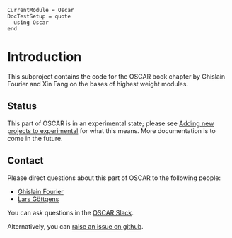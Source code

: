 ```@meta
CurrentModule = Oscar
DocTestSetup = quote
  using Oscar
end
```

# Introduction

This subproject contains the code for the OSCAR book chapter by Ghislain Fourier and Xin Fang on the bases of highest weight modules.

## Status

This part of OSCAR is in an experimental state; please see [Adding new projects to experimental](@ref) for what this means.
More documentation is to come in the future.

## Contact

Please direct questions about this part of OSCAR to the following people:
* [Ghislain Fourier](https://www.art.rwth-aachen.de/cms/~rnko/)
* [Lars Göttgens](https://lgoe.li/)

You can ask questions in the [OSCAR Slack](https://www.oscar-system.org/community/#slack).

Alternatively, you can [raise an issue on github](https://www.oscar-system.org/community/#how-to-report-issues).
